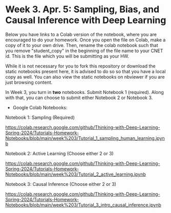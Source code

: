 # Week 3. Apr. 5: Sampling, Bias, and Causal Inference with Deep Learning

Below you have links to a Colab version of the notebook, where you are encouraged to do your homework. Once you open the file on Colab, make a copy of it to your own drive. Then, rename the colab notebook such that you remove "student_copy" in the beginning of the file name to your CNET id. This is the file which you will be submitting as your HW.

While it is not necessary for you to fork this repository or download the static notebooks present here, it is advised to do so so that you have a local copy as well. You can also view the static notebooks on nbviewer if you are just browsing content.

In Week 3, you turn in **two** notebooks. Submit Notebook 1 (required). Along with that, you can choose to submit either Notebook 2 or Notebook 3.

* Google Colab Notebooks:

Notebook 1: Sampling (Required)

https://colab.research.google.com/github/Thinking-with-Deep-Learning-Spring-2024/Tutorials-Homework-Notebooks/blob/main/week%203/Tutorial_1_sampling_human_learning.ipynb

Notebook 2: Active Learning (Choose either 2 or 3)

https://colab.research.google.com/github/Thinking-with-Deep-Learning-Spring-2024/Tutorials-Homework-Notebooks/blob/main/week%203/Tutorial_2_active_learning.ipynb

Notebook 3: Causal Inference (Choose either 2 or 3)

https://colab.research.google.com/github/Thinking-with-Deep-Learning-Spring-2024/Tutorials-Homework-Notebooks/blob/main/week%203/Tutorial_3_intro_causal_inference.ipynb
